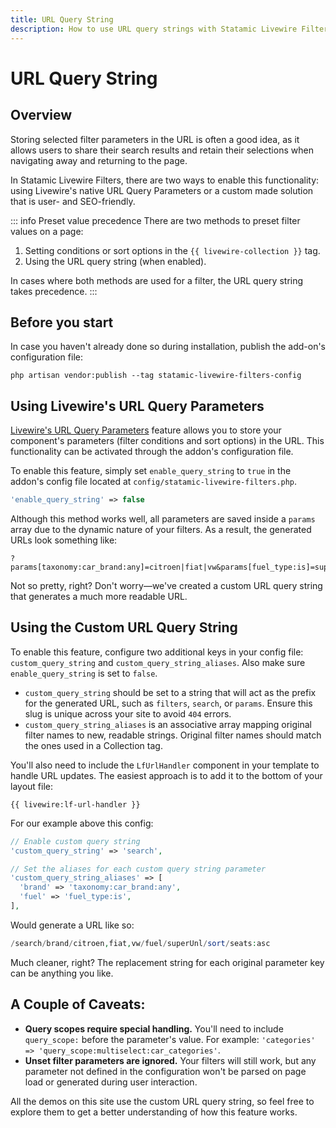```yaml
---
title: URL Query String
description: How to use URL query strings with Statamic Livewire Filters.
---
```


# URL Query String

## Overview

Storing selected filter parameters in the URL is often a good idea, as it allows users to share their search results and retain their selections when navigating away and returning to the page.

In Statamic Livewire Filters, there are two ways to enable this functionality: using Livewire's native URL Query Parameters or a custom made solution that is user- and SEO-friendly.

::: info Preset value precedence
There are two methods to preset filter values on a page:

1. Setting conditions or sort options in the `{{ livewire-collection }}` tag.
2. Using the URL query string (when enabled).

In cases where both methods are used for a filter, the URL query string takes precedence.
:::

## Before you start

In case you haven't already done so during installation, publish the add-on's configuration file:

```shell
php artisan vendor:publish --tag statamic-livewire-filters-config
```

## Using Livewire's URL Query Parameters

[Livewire's URL Query Parameters](https://livewire.laravel.com/docs/url) feature allows you to store your component's parameters (filter conditions and sort options) in the URL. This functionality can be activated through the addon's configuration file.

To enable this feature, simply set `enable_query_string` to `true` in the addon's config file located at `config/statamic-livewire-filters.php`.

```php
'enable_query_string' => false
```

Although this method works well, all parameters are saved inside a `params` array due to the dynamic nature of your filters. As a result, the generated URLs look something like:

```htmlmixed
?params[taxonomy:car_brand:any]=citroen|fiat|vw&params[fuel_type:is]=superUnl&params[sort]=seats:asc
```

Not so pretty, right? Don't worry—we've created a custom URL query string that generates a much more readable URL.

## Using the Custom URL Query String

To enable this feature, configure two additional keys in your config file: `custom_query_string` and `custom_query_string_aliases`. Also make sure `enable_query_string` is set to `false`.

- `custom_query_string` should be set to a string that will act as the prefix for the generated URL, such as `filters`, `search`, or `params`. Ensure this slug is unique across your site to avoid `404` errors.
- `custom_query_string_aliases` is an associative array mapping original filter names to new, readable strings. Original filter names should match the ones used in a Collection tag.

You'll also need to include the `LfUrlHandler` component in your template to handle URL updates. The easiest approach is to add it to the bottom of your layout file:

```antlers
{{ livewire:lf-url-handler }}
```

For our example above this config:

```php
// Enable custom query string
'custom_query_string' => 'search',

// Set the aliases for each custom query string parameter
'custom_query_string_aliases' => [
  'brand' => 'taxonomy:car_brand:any',
  'fuel' => 'fuel_type:is',
],
```

Would generate a URL like so:

```php
/search/brand/citroen,fiat,vw/fuel/superUnl/sort/seats:asc
```

Much cleaner, right? The replacement string for each original parameter key can be anything you like.

## A Couple of Caveats:

- **Query scopes require special handling.** You'll need to include `query_scope:` before the parameter's value. For example: `'categories' => 'query_scope:multiselect:car_categories'`.
- **Unset filter parameters are ignored.** Your filters will still work, but any parameter not defined in the configuration won't be parsed on page load or generated during user interaction.

All the demos on this site use the custom URL query string, so feel free to explore them to get a better understanding of how this feature works. 